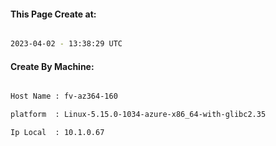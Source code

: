 
   
#### This Page Create at:

```bash

2023-04-02 - 13:38:29 UTC

```

#### Create By Machine:

```bash

Host Name : fv-az364-160

platform  : Linux-5.15.0-1034-azure-x86_64-with-glibc2.35

Ip Local  : 10.1.0.67

```


